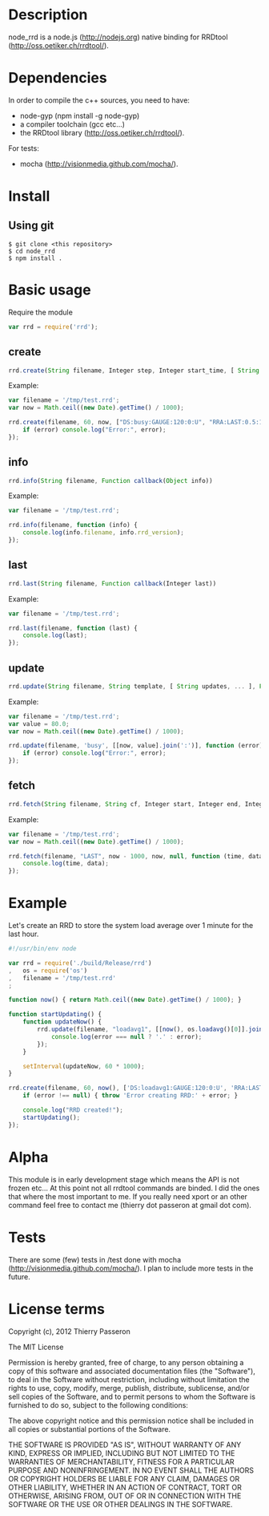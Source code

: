 # Description

node_rrd is a node.js (http://nodejs.org) native binding for RRDtool (http://oss.oetiker.ch/rrdtool/).

# Dependencies

In order to compile the c++ sources, you need to have: 
  * node-gyp (npm install -g node-gyp)
  * a compiler toolchain (gcc etc...)
  * the RRDtool library (http://oss.oetiker.ch/rrdtool/).

For tests:
  * mocha (http://visionmedia.github.com/mocha/).

# Install

## Using git

	$ git clone <this repository>
	$ cd node_rrd
	$ npm install .

# Basic usage

Require the module

```js
var rrd = require('rrd');
```

## create
```js
rrd.create(String filename, Integer step, Integer start_time, [ String ds, ..., String rra, ... ], Function callback(error)) 
```

Example:
```js
var filename = '/tmp/test.rrd';
var now = Math.ceil((new Date).getTime() / 1000);

rrd.create(filename, 60, now, ["DS:busy:GAUGE:120:0:U", "RRA:LAST:0.5:1:60"], function (error) { 
	if (error) console.log("Error:", error);
});
```

## info
```js
rrd.info(String filename, Function callback(Object info)) 
```

Example:
```js
var filename = '/tmp/test.rrd';

rrd.info(filename, function (info) {
	console.log(info.filename, info.rrd_version);
}); 
```

## last
```js
rrd.last(String filename, Function callback(Integer last)) 
```

Example:
```js
var filename = '/tmp/test.rrd';

rrd.last(filename, function (last) {
	console.log(last);
});
```

## update
```js
rrd.update(String filename, String template, [ String updates, ... ], Function callback(error)) 
```

Example:
```js
var filename = '/tmp/test.rrd';
var value = 80.0;
var now = Math.ceil((new Date).getTime() / 1000);

rrd.update(filename, 'busy', [[now, value].join(':')], function (error) { 
	if (error) console.log("Error:", error);
});
```

## fetch
```js
rrd.fetch(String filename, String cf, Integer start, Integer end, Integer steps, Function callback(Error err, Array data)) 
```

Example:
```js
var filename = '/tmp/test.rrd';
var now = Math.ceil((new Date).getTime() / 1000);

rrd.fetch(filename, "LAST", now - 1000, now, null, function (time, data) { 
	console.log(time, data); 
});
```

# Example

Let's create an RRD to store the system load average over 1 minute for the last hour.

```js
#!/usr/bin/env node

var rrd = require('./build/Release/rrd')
,	os = require('os')
,	filename = '/tmp/test.rrd'
;

function now() { return Math.ceil((new Date).getTime() / 1000); }

function startUpdating() {
	function updateNow() {
		rrd.update(filename, "loadavg1", [[now(), os.loadavg()[0]].join(':')], function (error) {
			console.log(error === null ? '.' : error);
		});
	}

	setInterval(updateNow, 60 * 1000);
}

rrd.create(filename, 60, now(), ['DS:loadavg1:GAUGE:120:0:U', 'RRA:LAST:0.5:1:60'], function (error) {
	if (error !== null) { throw 'Error creating RRD:' + error; }

	console.log("RRD created!");
	startUpdating();
});
```

# Alpha

This module is in early development stage which means the API is not frozen etc...
At this point not all rrdtool commands are binded. I did the ones that where the most important to me.
If you really need xport or an other command feel free to contact me (thierry dot passeron at gmail dot com).

# Tests

There are some (few) tests in /test done with mocha (http://visionmedia.github.com/mocha/).
I plan to include more tests in the future.

# License terms

Copyright (c), 2012 Thierry Passeron

The MIT License

Permission is hereby granted, free of charge, to any person obtaining a copy
of this software and associated documentation files (the "Software"), to
deal in the Software without restriction, including without limitation the
rights to use, copy, modify, merge, publish, distribute, sublicense, and/or
sell copies of the Software, and to permit persons to whom the Software is
furnished to do so, subject to the following conditions:

The above copyright notice and this permission notice shall be included in
all copies or substantial portions of the Software.

THE SOFTWARE IS PROVIDED "AS IS", WITHOUT WARRANTY OF ANY KIND, EXPRESS OR
IMPLIED, INCLUDING BUT NOT LIMITED TO THE WARRANTIES OF MERCHANTABILITY,
FITNESS FOR A PARTICULAR PURPOSE AND NONINFRINGEMENT. IN NO EVENT SHALL THE
AUTHORS OR COPYRIGHT HOLDERS BE LIABLE FOR ANY CLAIM, DAMAGES OR OTHER
LIABILITY, WHETHER IN AN ACTION OF CONTRACT, TORT OR OTHERWISE, ARISING
FROM, OUT OF OR IN CONNECTION WITH THE SOFTWARE OR THE USE OR OTHER DEALINGS
IN THE SOFTWARE.
